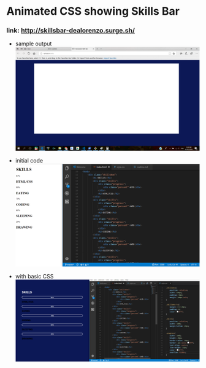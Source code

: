 # Animated CSS showing Skills Bar

### link: http://skillsbar-dealorenzo.surge.sh/

* sample output
![alt-text](images/sample.png)


* initial code
![alt-text](images/first.png)


* with basic CSS
![alt-text](images/second.png)


